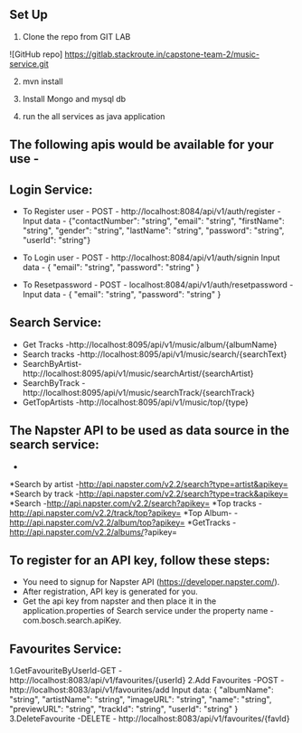 ## Set Up 

1. Clone the repo from GIT LAB

 ![GitHub repo] https://gitlab.stackroute.in/capstone-team-2/music-service.git

2. mvn install

3. Install Mongo and mysql db

4. run the all services as java application


## The following apis would be available for your use -
Login Service:
-------------
* To Register user - POST - http://localhost:8084/api/v1/auth/register - 
	Input data - 
	{"contactNumber": "string",
	"email": "string",
	"firstName": "string",
	"gender": "string",
	"lastName": "string",
	"password": "string",
	"userId": "string"}
* To Login user - POST - http://localhost:8084/api/v1/auth/signin 
	Input data - 
	{
	"email": "string",
	"password": "string"
	}

* To Resetpassword - POST - localhost:8084/api/v1/auth/resetpassword -
	Input data - 
	{
	"email": "string",
	"password": "string"
	}

Search Service:
-------------
* Get Tracks    -http://localhost:8095/api/v1/music/album/{albumName}
* Search tracks -http://localhost:8095/api/v1/music/search/{searchText}
* SearchByArtist-http://localhost:8095/api/v1/music/searchArtist/{searchArtist}
* SearchByTrack -http://localhost:8095/api/v1/music/searchTrack/{searchTrack}
* GetTopArtists -http://localhost:8095/api/v1/music/top/{type}

## The Napster API to be used as data source in the search service:
- 
*Search by artist -http://api.napster.com/v2.2/search?type=artist&apikey=<apikey>
*Search by track  -http://api.napster.com/v2.2/search?type=track&apikey=<apikey>
*Search           -http://api.napster.com/v2.2/search?apikey=<apikey>
*Top tracks       -http://api.napster.com/v2.2/track/top?apikey=<apikey>
*Top Album-		  -http://api.napster.com/v2.2/album/top?apikey=<apikey>
*GetTracks		  -http://api.napster.com/v2.2/albums/<albumid>?apikey=<apikey>

## To register for an API key, follow these steps:
- You need to signup for Napster API (https://developer.napster.com/).
- After registration, API key is generated for you.
- Get the api key from napster and then place it in the application.properties of Search service under the property name - com.bosch.search.apiKey.


Favourites Service:
-------------
1.GetFavouriteByUserId-GET - http://localhost:8083/api/v1/favourites/{userId}
2.Add Favourites -POST - http://localhost:8083/api/v1/favourites/add 
	Input data: 
	{
	"albumName": "string",
	"artistName": "string",
	"imageURL": "string",
	"name": "string",
	"previewURL": "string",
	"trackId": "string",
	"userId": "string"
	}
3.DeleteFavourite -DELETE - http://localhost:8083/api/v1/favourites/{favId} 


